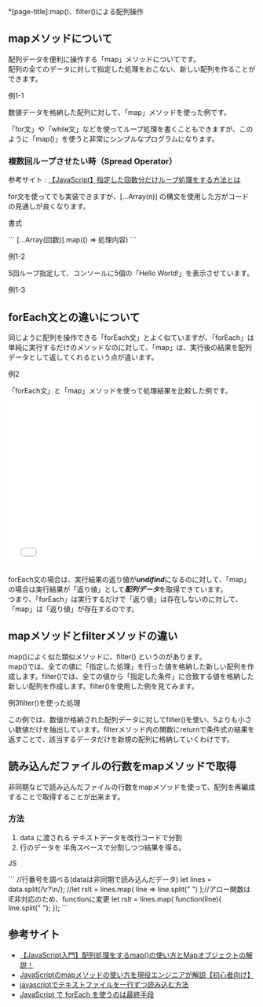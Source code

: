 *[page-title]:map()、filter()による配列操作

## mapメソッドについて

配列データを便利に操作する「<span class="green bold">map</span>」メソッドについてです。  
配列の全てのデータに対して指定した処理をおこない、新しい配列を作ることができます。


<div class="exp">
	<p class="tmp"><span>例1-1</span></p>
	数値データを格納した配列に対して、「map」メソッドを使った例です。
	<script async src="//jsfiddle.net/kLn4gc2s/1/embed/js,result/"></script>
</div>

「for文」や「while文」などを使ってループ処理を書くこともできますが、このように「map()」を使うと非常にシンプルなプログラムになります。

### 複数回ループさせたい時（Spread Operator）

参考サイト
: [【JavaScript】指定した回数分だけループ処理をする方法とは](https://asapoon.com/javascript/3028/%E3%80%90javascript%E3%80%91%E6%8C%87%E5%AE%9A%E3%81%97%E3%81%9F%E5%9B%9E%E6%95%B0%E5%88%86%E3%81%A0%E3%81%91%E3%83%AB%E3%83%BC%E3%83%97%E5%87%A6%E7%90%86%E3%82%92%E3%81%99%E3%82%8B%E6%96%B9%E6%B3%95/)

for文を使ってでも実装できますが、<span class="green bold">[…Array(n)]</span> の構文を使用した方がコードの見通しが良くなります。

<p class="tmp"><span>書式</span></p>
```
[...Array(回数)].map(() => 処理内容)
```

<div class="exp">
	<p class="tmp"><span>例1-2</span></p>
	5回ループ指定して、コンソールに5個の「Hello World!」を表示させています。
	<script async src="//jsfiddle.net/hirao/e5xt2qf7/1/embed/js,result/"></script>
</div>

<div class="exp">
	<p class="tmp"><span>例1-3</span></p>
	<script async src="//jsfiddle.net/hirao/85mkd1ep/1/embed/js,result/"></script>
</div>

## forEach文との違いについて
同じように配列を操作できる「<span class="bold">forEach文</span>」とよく似ていますが、「forEach」は単純に実行するだけのメソッドなのに対して、「<span class="green bold">map</span>」は、実行後の結果を配列データとして返してくれるという点が違います。

<div class="exp">
	<p class="tmp"><span>例2</span></p>
	「forEach文」と「map」メソッドを使って処理結果を比較した例です。
<iframe width="100%" height="350" src="//jsfiddle.net/w0hqv6dt/1/embedded/js,result/" allowfullscreen="allowfullscreen" allowpaymentrequest frameborder="0"></iframe>	
</div>

<span class="bold">forEach文</span>の場合は、実行結果の返り値が***undifind***になるのに対して、「<span class="green bold">map</span>」の場合は実行結果が「返り値」として***配列データ***を取得できています。  
つまり、「forEach」は実行するだけで「返り値」は存在しないのに対して、「map」は「返り値」が存在するのです。


## mapメソッドとfilterメソッドの違い

map()によく似た類似メソッドに、<span class="purple bold">filter() </span>というのがあります。  
map()では、全ての値に「指定した処理」を行った値を格納した新しい配列を作成します。filter()では、全ての値から<span class="red bold">「指定した条件」に合致する値を格納した新しい配列</span>を作成します。filter()を使用した例を見てみます。

<div class="exp">
	<p class="tmp"><span>例3</span>filter()を使った処理</p>
	<script async src="//jsfiddle.net/nhqcdL8w/embed/js,result/"></script>
</div>

この例では、数値が格納された配列データに対して<span class="purple bold">filter()</span>を使い、5よりも小さい数値だけを抽出しています。filterメソッド内の関数にreturnで条件式の結果を返すことで、該当するデータだけを新規の配列に格納していくわけです。


## 読み込んだファイルの行数をmapメソッドで取得

非同期などで読み込んだファイルの行数をmapメソッドを使って、配列を再編成することで取得することが出来ます。
### 方法
1. data に渡される テキストデータを改行コードで分割
2. 行のデータを 半角スペースで分割しつつ結果を得る。

<p class="lang">JS</p>
```
//行番号を調べる(dataは非同期で読み込んだデータ)
let lines = data.split(/\r?\n/);
//let rslt = lines.map( line => line.split(" ") );//アロー関数はIE非対応のため、functionに変更
let rslt = lines.map( function(line){
	line.split(" ");
});
```

## 参考サイト
* [【JavaScript入門】配列処理をするmap()の使い方とMapオブジェクトの解説！](https://www.sejuku.net/blog/21812)
* [JavaScriptのmapメソッドの使い方を現役エンジニアが解説【初心者向け】](https://techacademy.jp/magazine/26939)
* [javascriptでテキストファイルを一行ずつ読み込む方法](https://teratail.com/questions/230987)
* [JavaScript で forEach を使うのは最終手段](https://qiita.com/diescake/items/70d9b0cbd4e3d5cc6fce)